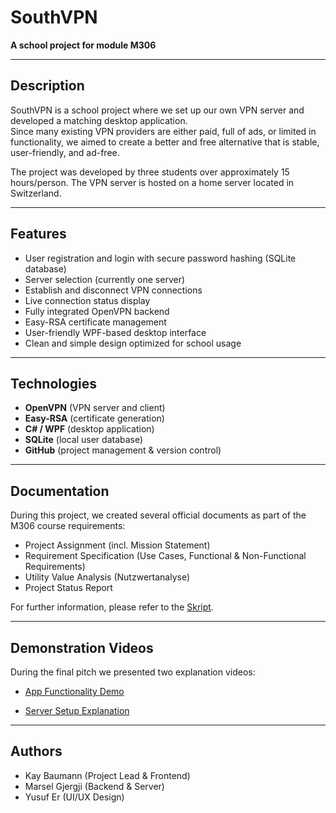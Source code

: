 # SouthVPN

**A school project for module M306**

---

## Description

SouthVPN is a school project where we set up our own VPN server and developed a matching desktop application.  
Since many existing VPN providers are either paid, full of ads, or limited in functionality, we aimed to create a better and free alternative that is stable, user-friendly, and ad-free. 

The project was developed by three students over approximately 15 hours/person. The VPN server is hosted on a home server located in Switzerland.

---

## Features

- User registration and login with secure password hashing (SQLite database)
- Server selection (currently one server)
- Establish and disconnect VPN connections
- Live connection status display
- Fully integrated OpenVPN backend
- Easy-RSA certificate management
- User-friendly WPF-based desktop interface
- Clean and simple design optimized for school usage

---

## Technologies

- **OpenVPN** (VPN server and client)
- **Easy-RSA** (certificate generation)
- **C# / WPF** (desktop application)
- **SQLite** (local user database)
- **GitHub** (project management & version control)

---

## Documentation

During this project, we created several official documents as part of the M306 course requirements:

- Project Assignment (incl. Mission Statement)
- Requirement Specification (Use Cases, Functional & Non-Functional Requirements)
- Utility Value Analysis (Nutzwertanalyse)
- Project Status Report

For further information, please refer to the [Skript](Documents/BMSD23a-demoskript-SouthVPN.pdf).

---

## Demonstration Videos

During the final pitch we presented two explanation videos:

- [App Functionality Demo](https://youtu.be/BT-egczU2Og)

- [Server Setup Explanation](https://youtu.be/skiJEp_8yGQ)

---

## Authors

- Kay Baumann (Project Lead & Frontend)
- Marsel Gjergji (Backend & Server)
- Yusuf Er (UI/UX Design)
